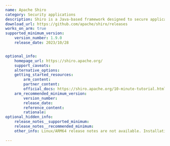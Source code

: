 ```yaml
---
name: Apache Shiro
category: Security applications
description: Shiro is a Java-based framework designed to secure applications by managing user logins, permissions, and session information.
download_url: https://github.com/apache/shiro/releases
works_on_arm: true
supported_minimum_version:
    version_number: 1.9.0
    release_date: 2023/10/28


optional_info:
    homepage_url: https://shiro.apache.org/
    support_caveats:
    alternative_options:
    getting_started_resources:
        arm_content:
        partner_content:
        official_docs: https://shiro.apache.org/10-minute-tutorial.html
    arm_recommended_minimum_version:
        version_number:
        release_date: 
        reference_content: 
        rationale: 
optional_hidden_info:
    release_notes__supported_minimum:
    release_notes__recommended_minimum:
    other_info: Linux/ARM64 release notes are not available. Installation and testing are done via the [tar file](https://github.com/apache/shiro/releases/tag/shiro-root-1.9.0).
 
---
```

